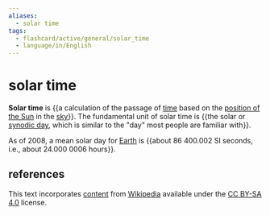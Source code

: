```yaml
---
aliases:
  - solar time
tags:
  - flashcard/active/general/solar_time
  - language/in/English
---
```


# solar time

__Solar time__ is {{a calculation of the passage of [time](time.md) based on the [position of the Sun](position%20of%20the%20Sun.md) in the [sky](sky.md)}}. The fundamental unit of solar time is {{the solar or [synodic day](synodic%20day.md), which is similar to the "day" most people are familiar with}}.

As of 2008, a mean solar day for [Earth](Earth.md) is {{about 86&nbsp;400.002 SI seconds, i.e., about 24.000&nbsp;0006 hours}}.

## references

This text incorporates [content](https://en.wikipedia.org/wiki/solar_time) from [Wikipedia](Wikipedia.md) available under the [CC BY-SA 4.0](https://creativecommons.org/licenses/by-sa/4.0/) license.
